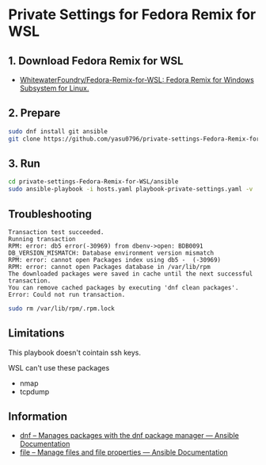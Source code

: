 # Private Settings for Fedora Remix for WSL

## 1. Download Fedora Remix for WSL

- [WhitewaterFoundry/Fedora-Remix-for-WSL: Fedora Remix for Windows Subsystem for Linux.](https://github.com/WhitewaterFoundry/Fedora-Remix-for-WSL)

## 2. Prepare

```bash
sudo dnf install git ansible
git clone https://github.com/yasu0796/private-settings-Fedora-Remix-for-WSL.git
```

## 3. Run

```bash
cd private-settings-Fedora-Remix-for-WSL/ansible
sudo ansible-playbook -i hosts.yaml playbook-private-settings.yaml -v
```

## Troubleshooting

```
Transaction test succeeded.
Running transaction
RPM: error: db5 error(-30969) from dbenv->open: BDB0091 DB_VERSION_MISMATCH: Database environment version mismatch
RPM: error: cannot open Packages index using db5 -  (-30969)
RPM: error: cannot open Packages database in /var/lib/rpm
The downloaded packages were saved in cache until the next successful transaction.
You can remove cached packages by executing 'dnf clean packages'.
Error: Could not run transaction.
```

```bash
sudo rm /var/lib/rpm/.rpm.lock
```

## Limitations

This playbook doesn't cointain ssh keys.

WSL can't use these packages

- nmap
- tcpdump

## Information

- [dnf – Manages packages with the dnf package manager — Ansible Documentation](https://docs.ansible.com/ansible/latest/modules/dnf_module.html)
- [file – Manage files and file properties — Ansible Documentation](
https://docs.ansible.com/ansible/latest/modules/file_module.html)